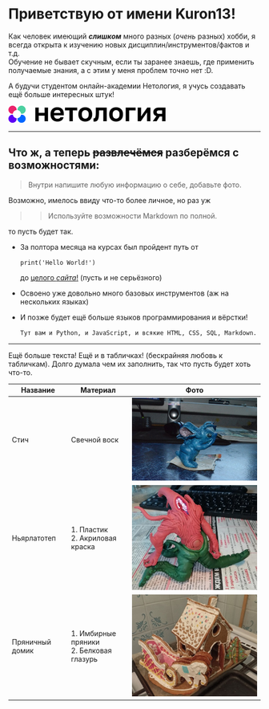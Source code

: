 # Приветствую от имени **Kuron13**!

Как человек имеющий **_слишком_** много разных (_очень_ разных) хобби, я всегда открыта к изучению новых дисциплин/инструментов/фактов и т.д.  
Обучение не бывает скучным, если ты заранее знаешь, где применить получаемые знания, а с этим у меня проблем точно нет :D.

А будучи студентом онлайн-академии Нетология, я учусь создавать ещё больше интересных штук!

[![image](Images/Netology_logo.png)](https://netology.ru)

___

## Что ж, а теперь ~~развлечёмся~~ разберёмся с возможностями:

>Внутри напишите любую информацию о себе, добавьте фото.

Возможно, имелось ввиду что-то более личное, но раз уж
>>Используйте возможности Markdown по полной.

то пусть будет так.

- За полтора месяца на курсах был пройдент путь от
   ```
   print('Hello World!')
   ```
   до [целого *сайта*!](https://kuron13.github.io/Site-about-me/) (пусть и не серьёзного)
- Освоено уже довольно много базовых инструментов (аж на нескольких языках)
- И позже будет ещё больше языков программирования и вёрстки!

      Тут вам и Python, и JavaScript, и всякие HTML, CSS, SQL, Markdown.

---
Ещё больше текста! Ещё и в табличках! (бескрайняя любовь к табличкам).
Долго думала чем их заполнить, так что пусть будет хоть что-то.

**Название** | **Материал**                               | **Фото**
---|--------------------------------------------|---
Стич | Свечной воск                               | ![Фигурка Стича из воска](Images/Stich.jpg "Стич из воска")
Ньярлатотеп | 1. Пластик<br/>2. Акриловая краска         | ![image](Images/Nyarlatotep.jpg "Пластиковый Ньярлатотеп")
Пряничный домик | 1. Имбирные пряники<br/>2. Белковая глазурь | ![image](Images/Gingerbread.jpg "Имбирный пряничный домик")